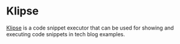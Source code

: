 # Klipse

[Klipse](https://github.com/viebel/klipse/blob/master/README.md) is a code snippet executor that can be used for showing and executing code snippets in tech blog examples.
